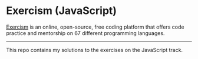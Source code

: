 # Exercism (JavaScript)

[Exercism](https://exercism.org/) is an online, open-source, free coding platform that offers code practice and mentorship on 67 different programming languages.

---

This repo contains my solutions to the exercises on the JavaScript track.
